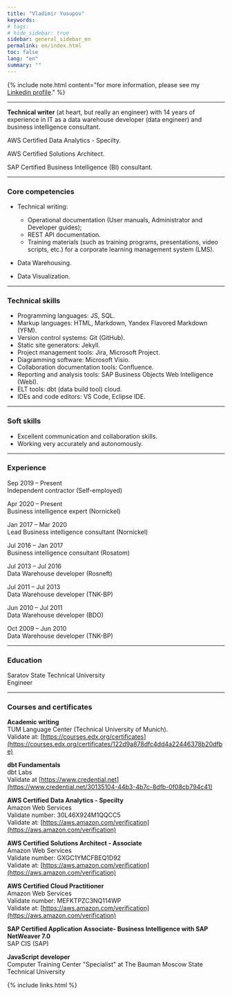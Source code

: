 ```yaml
---
title: "Vladimir Yusupov"
keywords: 
# tags:
# hide_sidebar: true
sidebar: general_sidebar_en
permalink: en/index.html
toc: false
lang: "en"
summary: ""
---
```


{% include note.html content="for more information, please see my [Linkedin profile](https://www.linkedin.com/in/vladimir-yusupov/)." %}

***

**Technical writer** (at heart, but really an engineer) with 14 years of experience in IT as a data warehouse developer (data engineer) and business intelligence consultant. 

AWS Certified Data Analytics - Specilty.

AWS Certified Solutions Architect.

SAP Certified Business Intelligence (BI) consultant.

***

### Core competencies

- Technical writing: 
    
    - Operational documentation (User manuals, Administrator and Developer guides);  
    - REST API documentation.
    - Training materials (such as training programs, presentations, video scripts, etc.) for a corporate learning management system (LMS).

- Data Warehousing.

- Data Visualization.

***

### Technical skills

* Programming languages: JS, SQL.
* Markup languages: HTML, Markdown, Yandex Flavored Markdown (YFM).
* Version control systems: Git (GitHub).
* Static site generators: Jekyll.
* Project management tools: Jira, Microsoft Project.
* Diagramming software: Microsoft Visio.
* Collaboration documentation tools: Confluence.
* Reporting and analysis tools: SAP Business Objects Web Intelligence (WebI).
* ELT tools: dbt (data build tool) cloud.
* IDEs and code editors: VS Code, Eclipse IDE.

***

### Soft skills

* Excellent communication and collaboration skills.
* Working very accurately and autonomously.

***

### Experience

Sep 2019 – Present <br/> Independent contractor (Self-employed)

Apr 2020 – Present <br/> Business intelligence expert (Nornickel)

Jan 2017 – Mar 2020  <br/> Lead Business intelligence consultant (Nornickel)

Jul 2016 – Jan 2017 <br/> Business intelligence consultant (Rosatom)

Jul 2013 – Jul 2016  <br/> Data Warehouse developer (Rosneft)

Jul 2011 – Jul 2013 <br/> Data Warehouse developer (TNK-BP)

Jun 2010 – Jul 2011 <br/> Data Warehouse developer (BDO)

Oct 2009 – Jun 2010 <br/> Data Warehouse developer (TNK-BP)

***

### Education

Saratov State Technical University <br/> Engineer

***

### Courses and certificates

**Academic writing** <br/> 
TUM Language Center (Technical University of Munich).<br/>
Validate at: [https://courses.edx.org/certificates](https://courses.edx.org/certificates/122d9a878dfc4dd4a22446378b20dfbe)

**dbt Fundamentals** <br/> dbt Labs<br/>
Validate at [https://www.credential.net](https://www.credential.net/30135104-44b3-4b7c-8dfb-0f08cb794c41)

**AWS Certified Data Analytics - Specilty** <br/> Amazon Web Services<br/>
Validate number: 30L46X924M1QQCC5 <br/>
Validate at: [https://aws.amazon.com/verification](https://aws.amazon.com/verification)

**AWS Certified Solutions Architect - Associate** <br/> Amazon Web Services<br/>
Validate number: GXGC1YMCFBEQ1D92 <br/>
Validate at: [https://aws.amazon.com/verification](https://aws.amazon.com/verification)

**AWS Certified Cloud Practitioner** <br/> Amazon Web Services<br/>
Validate number: MEFKTPZC3NQ114WP <br/>
Validate at: [https://aws.amazon.com/verification](https://aws.amazon.com/verification)

**SAP Certified Application Associate- Business Intelligence with SAP NetWeaver 7.0** <br/> SAP CIS (SAP)

**JavaScript developer** <br/> Computer Training Center "Specialist" at The Bauman Moscow State Technical University

{% include links.html %}

